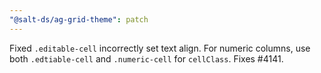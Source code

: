 ```yaml
---
"@salt-ds/ag-grid-theme": patch
---
```


Fixed `.editable-cell` incorrectly set text align. For numeric columns, use both `.edtiable-cell` and `.numeric-cell` for `cellClass`. Fixes #4141.
